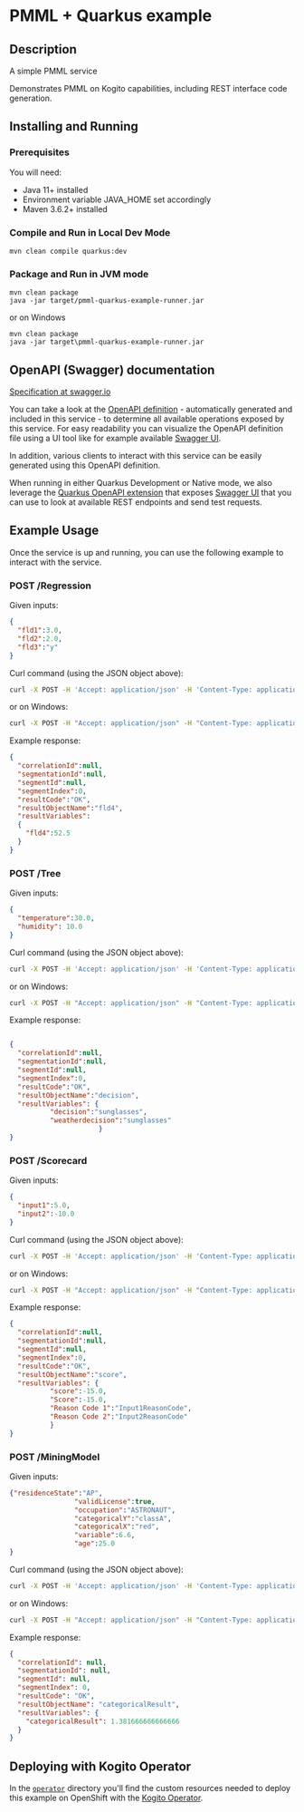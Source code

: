 # PMML + Quarkus example

## Description

A simple PMML service

Demonstrates PMML on Kogito capabilities, including REST interface code generation.

## Installing and Running

### Prerequisites

You will need:
  - Java 11+ installed
  - Environment variable JAVA_HOME set accordingly
  - Maven 3.6.2+ installed

### Compile and Run in Local Dev Mode

```
mvn clean compile quarkus:dev
```

### Package and Run in JVM mode

```
mvn clean package
java -jar target/pmml-quarkus-example-runner.jar
```

or on Windows

```
mvn clean package
java -jar target\pmml-quarkus-example-runner.jar
```

## OpenAPI (Swagger) documentation
[Specification at swagger.io](https://swagger.io/docs/specification/about/)

You can take a look at the [OpenAPI definition](http://localhost:8080/openapi?format=json) - automatically generated and included in this service - to determine all available operations exposed by this service. For easy readability you can visualize the OpenAPI definition file using a UI tool like for example available [Swagger UI](https://editor.swagger.io).

In addition, various clients to interact with this service can be easily generated using this OpenAPI definition.

When running in either Quarkus Development or Native mode, we also leverage the [Quarkus OpenAPI extension](https://quarkus.io/guides/openapi-swaggerui#use-swagger-ui-for-development) that exposes [Swagger UI](http://localhost:8080/swagger-ui/) that you can use to look at available REST endpoints and send test requests.



## Example Usage

Once the service is up and running, you can use the following example to interact with the service.

### POST /Regression

Given inputs:

```json
{
  "fld1":3.0, 
  "fld2":2.0, 
  "fld3":"y"
}
```

Curl command (using the JSON object above):

```sh
curl -X POST -H 'Accept: application/json' -H 'Content-Type: application/json' -d '{"fld1":3.0, "fld2":2.0, "fld3":"y"}' http://localhost:8080/LinReg
```
or on Windows:

```sh
curl -X POST -H "Accept: application/json" -H "Content-Type: application/json" -d "{"fld1":3.0, "fld2":2.0, "fld3":"y"}" http://localhost:8080/LinReg
```

Example response:

```json
{
  "correlationId":null,
  "segmentationId":null,
  "segmentId":null,
  "segmentIndex":0,
  "resultCode":"OK",
  "resultObjectName":"fld4",
  "resultVariables":
  {
    "fld4":52.5
  }
}
```

### POST /Tree

Given inputs:

```json
{
  "temperature":30.0, 
  "humidity": 10.0 
}
```

Curl command (using the JSON object above):

```sh
curl -X POST -H 'Accept: application/json' -H 'Content-Type: application/json' -d '{"temperature":30.0, "humidity":10.0}' http://localhost:8080/SampleMine
```
or on Windows:

```sh
curl -X POST -H "Accept: application/json" -H "Content-Type: application/json" -d "{"temperature":30.0, "humidity":10.0}" http://localhost:8080/SampleMine
```

Example response:

```json

{ 
  "correlationId":null,
  "segmentationId":null,
  "segmentId":null,
  "segmentIndex":0, 
  "resultCode":"OK",
  "resultObjectName":"decision",
  "resultVariables": {
          "decision":"sunglasses",
          "weatherdecision":"sunglasses" 
                      }
}
```

### POST /Scorecard

Given inputs:

```json
{
  "input1":5.0, 
  "input2":-10.0
}
```

Curl command (using the JSON object above):

```sh
curl -X POST -H 'Accept: application/json' -H 'Content-Type: application/json' -d '{"input1":5.0, "input2":-10.0}' http://localhost:8080/SimpleScorecard
```
or on Windows:

```sh
curl -X POST -H "Accept: application/json" -H "Content-Type: application/json" -d "{"input1":5.0, "input2":-10.0}" http://localhost:8080/SimpleScorecard
```

Example response:

```json
{ 
  "correlationId":null,
  "segmentationId":null,
  "segmentId":null,
  "segmentIndex":0, 
  "resultCode":"OK",
  "resultObjectName":"score",
  "resultVariables": {
          "score":-15.0,
          "Score":-15.0,
          "Reason Code 1":"Input1ReasonCode",
          "Reason Code 2":"Input2ReasonCode"
          }
}
```

### POST /MiningModel

Given inputs:

```json
{"residenceState":"AP",
                "validLicense":true,
                "occupation":"ASTRONAUT",
                "categoricalY":"classA",
                "categoricalX":"red",
                "variable":6.6,
                "age":25.0
}
```

Curl command (using the JSON object above):

```sh
curl -X POST -H 'Accept: application/json' -H 'Content-Type: application/json' -d '{"residenceState":"AP", "validLicense":true, "occupation":"ASTRONAUT", "categoricalY":"classA", "categoricalX":"red", "variable":6.6, "age":25.0}' http://localhost:8080/PredicatesMining
```
or on Windows:

```sh
curl -X POST -H "Accept: application/json" -H "Content-Type: application/json" -d "{"residenceState":"AP", "validLicense":true, "occupation":"ASTRONAUT", "categoricalY":"classA", "categoricalX":"red", "variable":6.6, "age":25.0}" http://localhost:8080/PredicatesMining
```

Example response:

```json
{
  "correlationId": null,
  "segmentationId": null,
  "segmentId": null,
  "segmentIndex": 0,
  "resultCode": "OK",
  "resultObjectName": "categoricalResult",
  "resultVariables": {
    "categoricalResult": 1.381666666666666
  }
}
```

## Deploying with Kogito Operator

In the [`operator`](operator) directory you'll find the custom resources needed to deploy this example on OpenShift with the [Kogito Operator](https://docs.jboss.org/kogito/release/latest/html_single/#chap_kogito-deploying-on-openshift).
